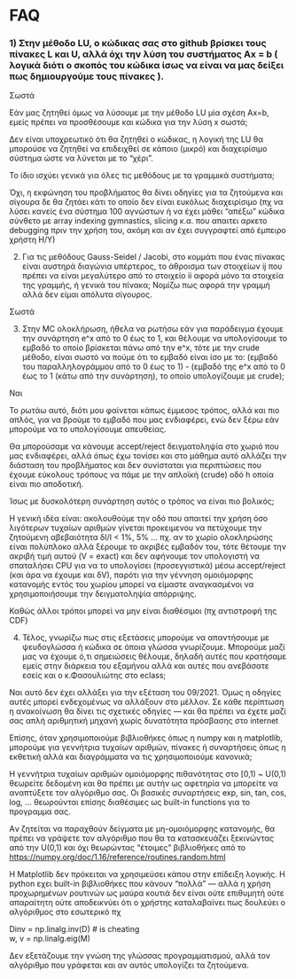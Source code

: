 # FAQ

### 1) Στην μέθοδο LU, ο κώδικας σας στο github βρίσκει τους πίνακες L και U, αλλά όχι την λύση του συστήματος Ax = b ( λογικά διότι ο σκοπός του κώδικα ίσως να είναι να μας δείξει πως δημιουργούμε τους πίνακες ). 

Σωστά

Εάν μας ζητηθεί όμως να λύσουμε με την μέθοδο LU μία σχέση Ax=b, εμείς πρέπει να
προσθέσουμε και κώδικα για την λύση x σωστά; 

Δεν είναι υποχρεωτικό ότι θα ζητηθεί ο κώδικας, η λογική της LU θα μπορούσε να ζητηθεί να επιδειχθεί σε κάποιο (μικρό) και διαχειρίσιμο σύστημα ώστε να λύνεται με το “χέρι”. 

Το ίδιο ισχύει γενικά για όλες τις μεθόδους με τα γραμμικά συστήματα;

Όχι, η εκφώνηση του προβλήματος θα δίνει οδηγίες για τα ζητούμενα και σίγουρα δε θα ζητάει κάτι το οποίο δεν είναι ευκόλως  διαχειρίσιμο (πχ να λύσει κανείς ένα σύστημα 100 αγνώστων ή να έχει μάθει “απέξω” κώδικα σύνθετο με array indexing gymnastics, slicing κ.α. που απαιτει αρκετο debugging πριν την χρήση του, ακόμη και αν έχει συγγραφτεί από έμπειρο χρήστη Η/Υ)


2) Για τις μεθόδους Gauss-Seidel / Jacobi, στο κομμάτι που ένας πίνακας
είναι αυστηρά διαγώνια υπέρτερος, το άθροισμα των στοιχείων ij που πρέπει
να είναι μεγαλύτερο από το στοιχείο ii αφορά μόνο τα στοιχεία της γραμμής,
ή γενικά του πίνακα; Νομίζω πως αφορά την γραμμή αλλά δεν είμαι απόλυτα
σίγουρος.

Σωστά

3) Στην MC ολοκλήρωση, ήθελα να ρωτήσω εάν για παράδειγμα έχουμε την
συνάρτηση e^x από το 0 έως το 1, και θέλουμε να υπολογίσουμε το εμβαδό το
οποίο βρίσκεται πάνω από την e^x, τότε με την crude μέθοδο, είναι σωστό να
πούμε ότι το εμβαδό είναι ίσο με το: (εμβαδό του παραλληλογράμμου από το 0
έως το 1) - (εμβαδό της e^x από το 0 έως το 1 (κάτω από την συνάρτηση), το
οποίο υπολογίζουμε με crude); 

Ναι

Το ρωτάω αυτό, διότι μου φαίνεται κάπως
έμμεσος τρόπος, αλλά και πιο απλός, για να βρούμε το εμβαδό που μας
ενδιαφέρει, ενώ δεν ξέρω εάν μπορούμε να το υπολογίσουμε απευθείας. 

Θα μπορούσαμε να κάνουμε accept/reject δειγματοληψία στο χωριό που μας ενδιαφέρει, αλλά όπως έχω τονίσει και στο μάθημα αυτό αλλάζει την διάσταση του προβλήματος και δεν συνίσταται για περιπτώσεις που έχουμε εύκολους τρόπους να πάμε με την απλοϊκή (crude) οδό h οποία είναι πιο αποδοτική. 

Ίσως με δυσκολότερη συνάρτηση αυτός ο τρόπος να είναι πιο βολικός;

Η γενική ιδέα είναι: ακολουθούμε την οδό που απαιτεί την χρήση όσο λιγότερων τυχαίων αριθμών γίνεται προκειμενου να πετύχουμε την ζητούμενη αβεβαιότητα δΙ/Ι < 1%, 5% … 
πχ. αν το χωρίο ολοκληρώσης είναι πολύπλοκο αλλά ξέρουμε το ακριβές εμβαδόν του, τότε θέτουμε την ακριβή τιμή αυτού (V = exact) και δεν αφήνουμε τον υπολογιστή να σπαταλήσει CPU για να το υπολογίσει (προσεγγιστικά) μέσω accept/reject (και άρα να έχουμε και δV), παρότι για την γέννηση ομοιόμορφης κατανομής εντός του χωρίου μπορεί να είμαστε αναγκασμένοι να χρησιμοποιήσουμε την δειγματοληψία απόρριψης.

Καθώς άλλοι τρόποι μπορεί να μην  είναι διαθέσιμοι (πχ αντιστροφή της CDF)

4) Τέλος, γνωρίζω πως στις εξετάσεις μπορούμε να απαντήσουμε με
ψευδογλώσσα ή κώδικα σε όποια γλώσσα γνωρίζουμε. Μπορούμε μαζί μας να
έχουμε ό,τι σημειώσεις θέλουμε, δηλαδή αυτές που κρατήσαμε εμείς στην
διάρκεια του εξαμήνου αλλά και αυτές που ανεβάσατε εσείς και ο
κ.Φασουλιώτης στο eclass; 

Ναι αυτό δεν έχει αλλάξει για την εξέταση του 09/2021. Όμως η οδηγίες αυτές μπορεί ενδεχομένως να αλλάξουν στο μέλλον. Σε κάθε περίπτωση η ανακοίνωση θα δίνει τις σχετικές οδηγίες — και θα πρέπει να έχετε μαζί σας απλή αριθμητική μηχανή χωρίς δυνατότητα πρόσβασης στο internet 

Επίσης, όταν χρησιμοποιούμε βιβλιοθήκες όπως η
numpy και η matplotlib, μπορούμε για γεννήτρια τυχαίων αριθμών, πίνακες ή
συναρτήσεις όπως η εκθετική αλλά και διαγράμματα να τις χρησιμοποιούμε
κανονικά;

Η γεννήτρια τυχαίων αριθμών ομοιόμορφης πιθανότητας στο [0,1) ~ U(0,1) θεωρείτε δεδομένη και θα πρέπει με αυτήν ως αφετηρία να μπορείτε να αναπτύξετε τον αλγόριθμο σας. Οι βασικές συναρτήσεις exp, sin, tan, cos, log, … θεωρούνται επίσης διαθέσιμες ως built-in functions για το προγραμμα σας. 

Aν ζητείται να παραχθούν δείγματα με μη-ομοιόμορφης κατανομής, θα πρέπει να γράψετε τον αλγόριθμο που θα τα κατασκευάζει ξεκινώντας από την U(0,1) και όχι θεωρώντας “έτοιμες” βιβλιοθήκες από το https://numpy.org/doc/1.16/reference/routines.random.html 

Η Matplotlib δεν πρόκειται να χρησιμεύσει κάπου στην επίδειξη λογικής. Η python εχει built-in βιβλιοθήκες που κάνουν “πολλά” — αλλά η χρήση προχωρημένων ρουτινών ως μαύρα κουτιά δεν είναι ούτε επιθυμητή ούτε απαραίτητη ούτε αποδεικνύει ότι ο χρήστης καταλαβαίνει πως δουλεύει ο αλγόριθμος στο εσωτερικό πχ 

Dinv = np.linalg.inv(D) # is cheating  
w, v = np.linalg.eig(M)
 
Δεν εξετάζουμε την γνώση της γλώσσας προγραμματισμού, αλλά τον αλγόριθμο που γράφεται και αν αυτός υπολογίζει τα ζητούμενα.



